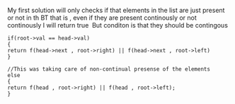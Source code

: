My first solution will only checks if that elements in the list are just present or not in th BT
that is , even if they are present continously or not continously I will return true
​
But conditon is that they should be contingous
```
if(root->val == head->val)
{
return f(head->next , root->right) || f(head->next , root->left)
}
​
//This was taking care of non-continual presense of the elements
else
{
return f(head , root->right) || f(head , root->left);
}
```